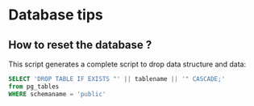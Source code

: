 # Database tips

## How to reset the database ?

This script generates a complete script to drop data structure and data:

```sql
SELECT 'DROP TABLE IF EXISTS "' || tablename || '" CASCADE;'
from pg_tables
WHERE schemaname = 'public'
```
